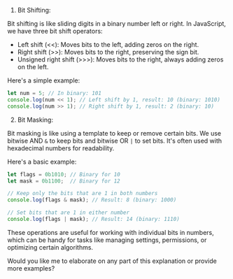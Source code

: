 1. Bit Shifting:

Bit shifting is like sliding digits in a binary number left or right. In JavaScript, we have three bit shift operators:

- Left shift (<<): Moves bits to the left, adding zeros on the right.
- Right shift (>>): Moves bits to the right, preserving the sign bit.
- Unsigned right shift (>>>): Moves bits to the right, always adding zeros on the left.

Here's a simple example:

```javascript
let num = 5; // In binary: 101
console.log(num << 1); // Left shift by 1, result: 10 (binary: 1010)
console.log(num >> 1); // Right shift by 1, result: 2 (binary: 10)
```

2. Bit Masking:

Bit masking is like using a template to keep or remove certain bits. We use bitwise AND `&` to keep bits and bitwise OR `|` to set bits. It's often used with hexadecimal numbers for readability.

Here's a basic example:

```javascript
let flags = 0b1010; // Binary for 10
let mask = 0b1100;  // Binary for 12

// Keep only the bits that are 1 in both numbers
console.log(flags & mask); // Result: 8 (binary: 1000)

// Set bits that are 1 in either number
console.log(flags | mask); // Result: 14 (binary: 1110)
```

These operations are useful for working with individual bits in numbers, which can be handy for tasks like managing settings, permissions, or optimizing certain algorithms.

Would you like me to elaborate on any part of this explanation or provide more examples?